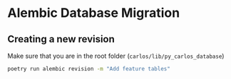 # Alembic Database Migration

## Creating a new revision

Make sure that you are in the root folder (`carlos/lib/py_carlos_database`)

```bash
poetry run alembic revision -m "Add feature tables"
```
